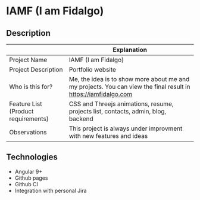 # IAMF (I am Fidalgo)

## Description

|   | Explanation  |
|---|---|
| Project Name  | IAMF (I am Fidalgo)  |
| Project Description  | Portfolio website  |
| Who is this for?  |  Me, the idea is to show more about me and my projects. You can view the final result in https://iamfidalgo.com |
| Feature List (Product requirements)|  CSS and Threejs animations, resume, projects list, contacts, admin, blog, backend |
| Observations | This project is always under improvment with new features and ideas  |

## Technologies

- Angular 9+
- Github pages
- Github CI
- Integration with personal Jira